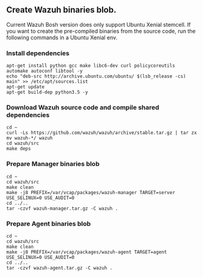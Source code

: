 ## Create Wazuh binaries blob.

Current Wazuh Bosh version does only support Ubuntu Xenial stemcell.
If you want to create the pre-compiled binaries from the source code, run the following commands in a Ubuntu Xenial env.

### Install dependencies

```
apt-get install python gcc make libc6-dev curl policycoreutils automake autoconf libtool -y
echo "deb-src http://archive.ubuntu.com/ubuntu/ $(lsb_release -cs) main" >> /etc/apt/sources.list
apt-get update
apt-get build-dep python3.5 -y
```

###  Download Wazuh source code and compile shared dependencies

```
cd ~
curl -Ls https://github.com/wazuh/wazuh/archive/stable.tar.gz | tar zx
mv wazuh-*/ wazuh
cd wazuh/src
make deps
```

### Prepare Manager binaries blob

```
cd ~
cd wazuh/src
make clean
make -j8 PREFIX=/var/vcap/packages/wazuh-manager TARGET=server USE_SELINUX=0 USE_AUDIT=0
cd ../..
tar -czvf wazuh-manager.tar.gz -C wazuh .
```

### Prepare Agent binaries blob
```
cd ~
cd wazuh/src
make clean
make -j8 PREFIX=/var/vcap/packages/wazuh-agent TARGET=agent USE_SELINUX=0 USE_AUDIT=0
cd ../..
tar -czvf wazuh-agent.tar.gz -C wazuh .
```

